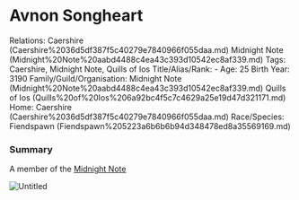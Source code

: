 # Avnon Songheart

Relations: Caershire (Caershire%2036d5df387f5c40279e7840966f055daa.md) Midnight Note (Midnight%20Note%20aabd4488c4ea43c393d10542ec8af339.md) 
Tags: Caershire, Midnight Note, Quills of Ios
Title/Alias/Rank: -
Age: 25
Birth Year: 3190
Family/Guild/Organisation: Midnight Note (Midnight%20Note%20aabd4488c4ea43c393d10542ec8af339.md) Quills of Ios (Quills%20of%20Ios%206a92bc4f5c7c4629a25e19d47d321171.md) 
Home: Caershire (Caershire%2036d5df387f5c40279e7840966f055daa.md) 
Race/Species: Fiendspawn (Fiendspawn%205223a6b6b6b94d348478ed8a35569169.md)

### Summary

A member of the [Midnight Note](Midnight%20Note%20aabd4488c4ea43c393d10542ec8af339.md) 

![Untitled](Untitled%2012.png)